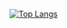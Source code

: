[![Top Langs](https://github-readme-stats.vercel.app/api/top-langs/?username=0mlml&layout=compact&theme=github_dark_dimmed)](https://github.com/anuraghazra/github-readme-stats)
